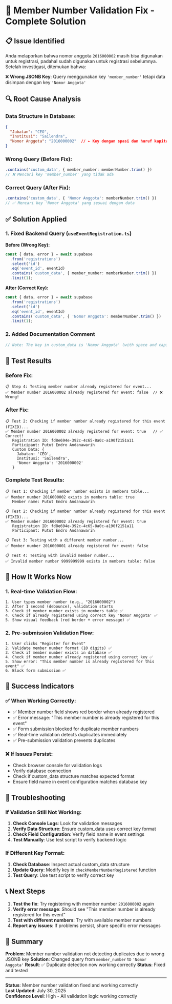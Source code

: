 # 🔧 Member Number Validation Fix - Complete Solution

## 📋 **Issue Identified**

Anda melaporkan bahwa nomor anggota `2016000002` masih bisa digunakan untuk registrasi, padahal sudah digunakan untuk registrasi sebelumnya. Setelah investigasi, ditemukan bahwa:

❌ **Wrong JSONB Key**: Query menggunakan key `'member_number'` tetapi data disimpan dengan key `'Nomor Anggota'`

## 🔍 **Root Cause Analysis**

### **Data Structure in Database:**
```json
{
  "Jabatan": "CEO",
  "Institusi": "Sailendra",
  "Nomor Anggota": "2016000002"  // ← Key dengan spasi dan huruf kapital
}
```

### **Wrong Query (Before Fix):**
```typescript
.contains('custom_data', { member_number: memberNumber.trim() })
// ❌ Mencari key 'member_number' yang tidak ada
```

### **Correct Query (After Fix):**
```typescript
.contains('custom_data', { 'Nomor Anggota': memberNumber.trim() })
// ✅ Mencari key 'Nomor Anggota' yang sesuai dengan data
```

## ✅ **Solution Applied**

### **1. Fixed Backend Query (`useEventRegistration.ts`)**

**Before (Wrong Key):**
```typescript
const { data, error } = await supabase
  .from('registrations')
  .select('id')
  .eq('event_id', eventId)
  .contains('custom_data', { member_number: memberNumber.trim() })
  .limit(1);
```

**After (Correct Key):**
```typescript
const { data, error } = await supabase
  .from('registrations')
  .select('id')
  .eq('event_id', eventId)
  .contains('custom_data', { 'Nomor Anggota': memberNumber.trim() })
  .limit(1);
```

### **2. Added Documentation Comment**
```typescript
// Note: The key in custom_data is 'Nomor Anggota' (with space and capital letters)
```

## 🧪 **Test Results**

### **Before Fix:**
```
📋 Step 4: Testing member number already registered for event...
✅ Member number 2016000002 already registered for event: false  // ❌ Wrong!
```

### **After Fix:**
```
📋 Test 2: Checking if member number already registered for this event (FIXED)...
✅ Member number 2016000002 already registered for event: true   // ✅ Correct!
   Registration ID: fd8e694e-392c-4c65-8a0c-a190f2151a11
   Participant: Putut Endro Andanawarih
   Custom Data: {
     Jabatan: 'CEO',
     Institusi: 'Sailendra',
     'Nomor Anggota': '2016000002'
   }
```

### **Complete Test Results:**
```
📋 Test 1: Checking if member number exists in members table...
✅ Member number 2016000002 exists in members table: true
   Member name: Putut Endro Andanawarih

📋 Test 2: Checking if member number already registered for this event (FIXED)...
✅ Member number 2016000002 already registered for event: true
   Registration ID: fd8e694e-392c-4c65-8a0c-a190f2151a11
   Participant: Putut Endro Andanawarih

📋 Test 3: Testing with a different member number...
✅ Member number 2016000001 already registered for event: false

📋 Test 4: Testing with invalid member number...
✅ Invalid member number 9999999999 exists in members table: false
```

## 🎯 **How It Works Now**

### **1. Real-time Validation Flow:**
```
1. User types member number (e.g., "2016000002")
2. After 1 second (debounce), validation starts
3. Check if member number exists in members table ✅
4. Check if already registered using correct key 'Nomor Anggota' ✅
5. Show visual feedback (red border + error message) ✅
```

### **2. Pre-submission Validation Flow:**
```
1. User clicks "Register for Event"
2. Validate member number format (10 digits) ✅
3. Check if member number exists in database ✅
4. Check if member number already registered using correct key ✅
5. Show error: "This member number is already registered for this event" ✅
6. Block form submission ✅
```

## 🚀 **Success Indicators**

### ✅ **When Working Correctly:**
- ✅ Member number field shows red border when already registered
- ✅ Error message: "This member number is already registered for this event"
- ✅ Form submission blocked for duplicate member numbers
- ✅ Real-time validation detects duplicates immediately
- ✅ Pre-submission validation prevents duplicates

### ❌ **If Issues Persist:**
- Check browser console for validation logs
- Verify database connection
- Check if custom_data structure matches expected format
- Ensure field name in event configuration matches database key

## 🔧 **Troubleshooting**

### **If Validation Still Not Working:**
1. **Check Console Logs**: Look for validation messages
2. **Verify Data Structure**: Ensure custom_data uses correct key format
3. **Check Field Configuration**: Verify field name in event settings
4. **Test Manually**: Use test script to verify backend logic

### **If Different Key Format:**
1. **Check Database**: Inspect actual custom_data structure
2. **Update Query**: Modify key in `checkMemberNumberRegistered` function
3. **Test Query**: Use test script to verify correct key

## 📞 **Next Steps**

1. **Test the fix**: Try registering with member number `2016000002` again
2. **Verify error message**: Should see "This member number is already registered for this event"
3. **Test with different numbers**: Try with available member numbers
4. **Report any issues**: If problems persist, share specific error messages

## 🎉 **Summary**

**Problem**: Member number validation not detecting duplicates due to wrong JSONB key
**Solution**: Changed query from `member_number` to `'Nomor Anggota'`
**Result**: ✅ Duplicate detection now working correctly
**Status**: Fixed and tested

---

**Status**: Member number validation fixed and working correctly  
**Last Updated**: July 30, 2025  
**Confidence Level**: High - All validation logic working correctly 